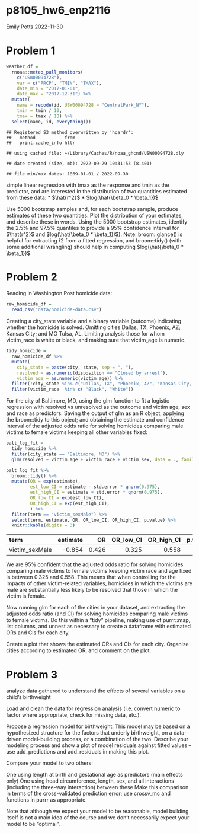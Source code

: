 p8105_hw6_enp2116
================
Emily Potts
2022-11-30

# Problem 1

``` r
weather_df = 
  rnoaa::meteo_pull_monitors(
    c("USW00094728"),
    var = c("PRCP", "TMIN", "TMAX"), 
    date_min = "2017-01-01",
    date_max = "2017-12-31") %>%
  mutate(
    name = recode(id, USW00094728 = "CentralPark_NY"),
    tmin = tmin / 10,
    tmax = tmax / 10) %>%
  select(name, id, everything())
```

    ## Registered S3 method overwritten by 'hoardr':
    ##   method           from
    ##   print.cache_info httr

    ## using cached file: ~/Library/Caches/R/noaa_ghcnd/USW00094728.dly

    ## date created (size, mb): 2022-09-29 10:31:53 (8.401)

    ## file min/max dates: 1869-01-01 / 2022-09-30

simple linear regression with tmax as the response and tmin as the
predictor, and are interested in the distribution of two quantities
estimated from these data: \* $\hat{r^2}$ \*
$log(\hat{\beta_0 * \beta_1})$

Use 5000 bootstrap samples and, for each bootstrap sample, produce
estimates of these two quantities. Plot the distribution of your
estimates, and describe these in words. Using the 5000 bootstrap
estimates, identify the 2.5% and 97.5% quantiles to provide a 95%
confidence interval for $\hat{r^2}$ and $log(\hat{\beta_0 * \beta_1})$).
Note: broom::glance() is helpful for extracting r̂2 from a fitted
regression, and broom::tidy() (with some additional wrangling) should
help in computing $log(\hat{\beta_0 * \beta_1})$

# Problem 2

Reading in Washington Post homicide data:

``` r
raw_homicide_df =
  read_csv("data/homicide-data.csv")
```

Creating a city_state variable and a binary variable (outcome)
indicating whether the homicide is solved. Omitting cities Dallas, TX;
Phoenix, AZ; Kansas City; and MO Tulsa, AL. Limiting analysis those for
whom victim_race is white or black, and making sure that victim_age is
numeric.

``` r
tidy_homicide = 
  raw_homicide_df %>% 
  mutate(
    city_state = paste(city, state, sep = ", "),
    resolved = as.numeric(disposition == "Closed by arrest"),
    victim_age = as.numeric(victim_age)) %>% 
  filter(!city_state %in% c("Dallas, TX", "Phoenix, AZ", "Kansas City, MO", "Tulsa, AL")) %>% 
  filter(victim_race  %in% c( "Black", "White"))
```

For the city of Baltimore, MD, using the glm function to fit a logistic
regression with resolved vs unresolved as the outcome and victim age,
sex and race as predictors. Saving the output of glm as an R object;
applying the broom::tidy to this object; and obtaining the estimate and
confidence interval of the adjusted odds ratio for solving homicides
comparing male victims to female victims keeping all other variables
fixed:

``` r
balt_log_fit = 
  tidy_homicide %>% 
  filter(city_state == "Baltimore, MD") %>% 
  glm(resolved ~ victim_age + victim_race + victim_sex, data = ., family = binomial()) 

balt_log_fit %>% 
  broom::tidy() %>% 
  mutate(OR = exp(estimate),
         est_low_CI = estimate - std.error * qnorm(0.975),
         est_high_CI = estimate + std.error * qnorm(0.975),
         OR_low_CI = exp(est_low_CI),
         OR_high_CI = exp(est_high_CI),
         ) %>% 
  filter(term == "victim_sexMale") %>% 
  select(term, estimate, OR, OR_low_CI, OR_high_CI, p.value) %>% 
  knitr::kable(digits = 3)
```

| term           | estimate |    OR | OR_low_CI | OR_high_CI | p.value |
|:---------------|---------:|------:|----------:|-----------:|--------:|
| victim_sexMale |   -0.854 | 0.426 |     0.325 |      0.558 |       0 |

We are 95% confident that the adjusted odds ratio for solving homicides
comparing male victims to female victims keeping victim race and age
fixed is between 0.325 and 0.558. This means that when controlling for
the impacts of other victim-related variables, homicides in which the
victims are male are substantially less likely to be resolved that those
in which the victim is female.

Now running glm for each of the cities in your dataset, and extracting
the adjusted odds ratio (and CI) for solving homicides comparing male
victims to female victims. Do this within a “tidy” pipeline, making use
of purrr::map, list columns, and unnest as necessary to create a
dataframe with estimated ORs and CIs for each city.

Create a plot that shows the estimated ORs and CIs for each city.
Organize cities according to estimated OR, and comment on the plot.

# Problem 3

analyze data gathered to understand the effects of several variables on
a child’s birthweight

Load and clean the data for regression analysis (i.e. convert numeric to
factor where appropriate, check for missing data, etc.).

Propose a regression model for birthweight. This model may be based on a
hypothesized structure for the factors that underly birthweight, on a
data-driven model-building process, or a combination of the two.
Describe your modeling process and show a plot of model residuals
against fitted values – use add_predictions and add_residuals in making
this plot.

Compare your model to two others:

One using length at birth and gestational age as predictors (main
effects only) One using head circumference, length, sex, and all
interactions (including the three-way interaction) between these Make
this comparison in terms of the cross-validated prediction error; use
crossv_mc and functions in purrr as appropriate.

Note that although we expect your model to be reasonable, model building
itself is not a main idea of the course and we don’t necessarily expect
your model to be “optimal”.
